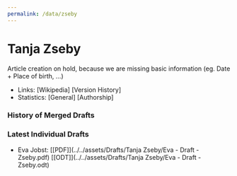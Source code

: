 ```yaml
---
permalink: /data/zseby
---
```


# Tanja Zseby
Article creation on hold, because we are missing basic information (eg. Date + Place of birth, ...)

- Links: [Wikipedia] [Version History]
- Statistics: [General] [Authorship]

### History of Merged Drafts

### Latest Individual Drafts
- Eva Jobst: [\[PDF\]](../../assets/Drafts/Tanja Zseby/Eva - Draft - Zseby.pdf) [\[ODT\]](../../assets/Drafts/Tanja Zseby/Eva - Draft - Zseby.odt)
